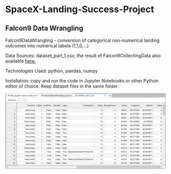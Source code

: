 # SpaceX-Landing-Success-Project

## Falcon9 Data Wrangling

Falcon9DataWrangling - conversion of categorical non-numerical landing outcomes into numerical labels (1,1,0,…)

Data Sources: 
dataset_part_1.csv, the result of Falcon9CollectingData also available [here.](https://cf-courses-data.s3.us.cloud-object-storage.appdomain.cloud/IBM-DS0321EN-SkillsNetwork/datasets/dataset_part_1.csv)

Technologies Used: python, pandas, numpy

Installation: copy and run the code in Jupyter Notebooks or other Python editor of choice. Keep dataset files in the same folder.

![Data Wrangling](https://github.com/natvnu/SpaceX-Landing-Success-Project/blob/main/DataWrangling.png?raw=true)


